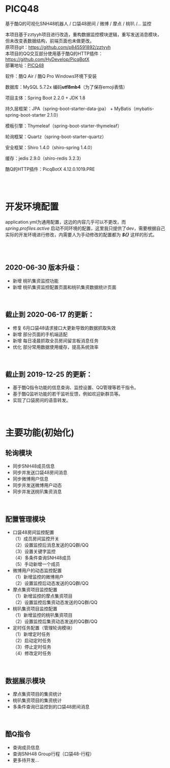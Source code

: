 # PICQ48
基于酷Q的可视化SNH48机器人 / 口袋48房间 / 微博 / 摩点 / 桃叭 /... 监控

本项目基于zztyyh项目进行改造，重构数据监控模块逻辑，重写发送消息模块，但未改变表数据结构，前端页面也未做更改。<br/>
原项目git：https://github.com/p845591892/zztyyh  <br/>
本项目的QQ交互部分使用基于酷Q的HTTP插件：https://github.com/HyDevelop/PicqBotX  <br/>
部署地址：[PICQ48](http://106.55.41.91:8080/index)

软件：酷Q Air / 酷Q Pro Windows环境下安装

数据库：MySQL 5.7.2x 编码**utf8mb4**（为了保存emoji表情）

项目主体：Spring Boot 2.2.0 + JDK 1.8

持久层框架：JPA（spring-boot-starter-data-jpa） + MyBatis（mybatis-spring-boot-starter 2.1.0）

模板引擎：Thymeleaf（spring-boot-starter-thymeleaf）

轮询框架：Quartz（spring-boot-starter-quartz）

安全框架：Shiro 1.4.0（shiro-spring 1.4.0）

缓存：jedis 2.9.0（shiro-redis 3.2.3）

酷Q的HTTP插件：PicqBotX 4.12.0.1019.PRE

<br/>
<br/>

# 开发环境配置
application.yml为通用配置，这边的内容几乎可以不更改，而 *spring.profiles.active* 启动不同环境的配置，这里我只提供了dev，需要根据自己实际的开发环境进行修改，内需要人为手动修改的配置都为 ***${}*** 这样的形式。

<br/>
<br/>

## 2020-06-30 版本升级：
* 新增 桃叭集资监控功能
* 新增 桃叭集资监控配置页面和桃叭集资数据统计页面


<br/>

## 截止到 2020-06-17 的更新：
* 修复 6月口袋48请求接口大更新导致的数据抓取失效
* 新增 部分页面的手机端适配
* 新增 每日凌晨抓取全员房间留言板消息任务
* 优化 部分常用数据使用缓存，提高系统效率


<br/>

## 截止到 2019-12-25 的更新：
* 基于酷Q指令功能的信息查询、监控设置、QQ管理等若干指令。
* 基于酷Q监听功能的若干监听反馈，例如欢迎新群员等。
* 实现了口袋房间的语音转发。

<br/>

# 主要功能(初始化)
## 轮询模块
* 同步SNH48成员信息<br/>
* 同步并发送口袋48房间消息<br/>
* 同步微博用户信息<br/>
* 同步并发送微博用户动态<br/>
* 同步并发送桃叭集资消息<br/>

<br/>

## 配置管理模块
* 口袋48房间监控配置<br/>
  （1）成员房间监控开关<br/>
  （2）设置监控后消息发送的QQ群/QQ<br/>
  （3）设置关键字监控<br/>
  （4）多条件查询SNH48成员<br/>
  （5）手动新增一个成员<br/>
* 微博用户的动态监控配置<br/>
  （1）新增监控的微博用户<br/>
  （2）设置监控后动态发送的QQ群/QQ<br/>
* 摩点集资项目监控配置<br/>
  （1）新增监控的摩点集资项目<br/>
  （2）设置监控后集资动态发送的QQ群/QQ<br/>
* 桃叭集资项目监控配置<br/>
  （1）新增监控的桃叭集资项目<br/>
  （2）设置监控后集资动态发送的QQ群/QQ<br/>
* 定时任务配置（管理轮询模块）<br/>
  （1）新增定时任务<br/>
  （2）启动定时任务<br/>
  （3）停止定时任务<br/>
  （4）修改定时任务<br/>
  
<br/>

## 数据展示模块
* 摩点集资项目的集资统计
* 桃叭集资项目的集资统计
* 多条件查询已监控到的口袋48房间消息

<br/>

## 酷Q指令
* 查询成员信息
* 查询SNH48 Group行程（口袋48-行程）
* 更多待开发...